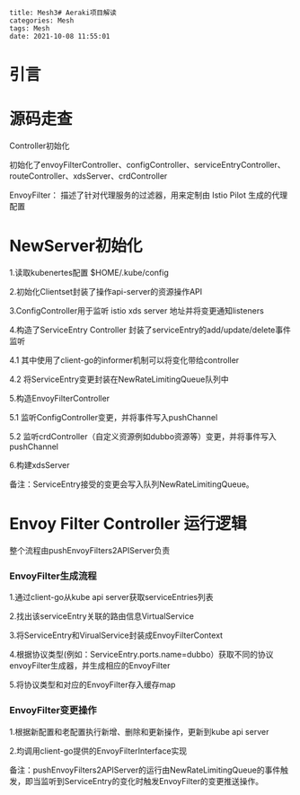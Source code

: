 

```
title: Mesh3# Aeraki项目解读
categories: Mesh
tags: Mesh
date: 2021-10-08 11:55:01
```



# 引言





# 源码走查



Controller初始化



初始化了envoyFilterController、configController、serviceEntryController、routeController、xdsServer、crdController



EnvoyFilter： 描述了针对代理服务的过滤器，用来定制由 Istio Pilot 生成的代理配置



# NewServer初始化

1.读取kubenertes配置 $HOME/.kube/config

2.初始化Clientset封装了操作api-server的资源操作API

3.ConfigController用于监听 istio xds server 地址并将变更通知listeners

4.构造了ServiceEntry Controller 封装了serviceEntry的add/update/delete事件监听

   4.1 其中使用了client-go的informer机制可以将变化带给controller

   4.2 将ServiceEntry变更封装在NewRateLimitingQueue队列中

5.构造EnvoyFilterController

   5.1 监听ConfigController变更，并将事件写入pushChannel

   5.2 监听crdController（自定义资源例如dubbo资源等）变更，并将事件写入pushChannel

6.构建xdsServer



备注：ServiceEntry接受的变更会写入队列NewRateLimitingQueue。



# Envoy Filter Controller 运行逻辑



整个流程由pushEnvoyFilters2APIServer负责



### EnvoyFilter生成流程

1.通过client-go从kube api server获取serviceEntries列表

2.找出该serviceEntry关联的路由信息VirtualService

3.将ServiceEntry和VirualService封装成EnvoyFilterContext

4.根据协议类型(例如：ServiceEntry.ports.name=dubbo）获取不同的协议envoyFilter生成器，并生成相应的EnvoyFilter

5.将协议类型和对应的EnvoyFilter存入缓存map



### EnvoyFilter变更操作

1.根据新配置和老配置执行新增、删除和更新操作，更新到kube api server

2.均调用client-go提供的EnvoyFilterInterface实现



备注：pushEnvoyFilters2APIServer的运行由NewRateLimitingQueue的事件触发，即当监听到ServiceEntry的变化时触发EnvoyFilter的变更推送操作。















